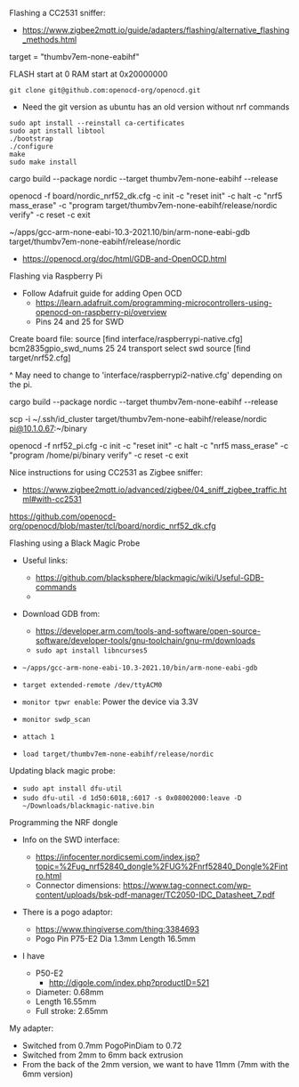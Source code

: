 

Flashing a CC2531 sniffer:
- https://www.zigbee2mqtt.io/guide/adapters/flashing/alternative_flashing_methods.html

target = "thumbv7em-none-eabihf"

FLASH start at 0
RAM start at 0x20000000


`git clone git@github.com:openocd-org/openocd.git`
- Need the git version as ubuntu has an old version without nrf commands

```
sudo apt install --reinstall ca-certificates
sudo apt install libtool
./bootstrap
./configure
make
sudo make install
```

cargo build --package nordic --target thumbv7em-none-eabihf --release

openocd -f board/nordic_nrf52_dk.cfg -c init -c "reset init" -c halt -c "nrf5 mass_erase" -c "program target/thumbv7em-none-eabihf/release/nordic verify" -c reset -c exit

~/apps/gcc-arm-none-eabi-10.3-2021.10/bin/arm-none-eabi-gdb target/thumbv7em-none-eabihf/release/nordic
- https://openocd.org/doc/html/GDB-and-OpenOCD.html




Flashing via Raspberry Pi

- Follow Adafruit guide for adding Open OCD
  - https://learn.adafruit.com/programming-microcontrollers-using-openocd-on-raspberry-pi/overview
  - Pins 24 and 25 for SWD

Create board file:
  source [find interface/raspberrypi-native.cfg]
  bcm2835gpio_swd_nums 25 24
  transport select swd
  source [find target/nrf52.cfg]

^ May need to change to 'interface/raspberrypi2-native.cfg' depending on the pi.


cargo build --package nordic --target thumbv7em-none-eabihf --release

scp -i ~/.ssh/id_cluster target/thumbv7em-none-eabihf/release/nordic pi@10.1.0.67:~/binary

openocd -f nrf52_pi.cfg -c init -c "reset init" -c halt -c "nrf5 mass_erase" -c "program /home/pi/binary verify" -c reset -c exit



Nice instructions for using CC2531 as Zigbee sniffer:
- https://www.zigbee2mqtt.io/advanced/zigbee/04_sniff_zigbee_traffic.html#with-cc2531


https://github.com/openocd-org/openocd/blob/master/tcl/board/nordic_nrf52_dk.cfg


Flashing using a Black Magic Probe

- Useful links:
  - https://github.com/blacksphere/blackmagic/wiki/Useful-GDB-commands
  - 

- Download GDB from:
  - https://developer.arm.com/tools-and-software/open-source-software/developer-tools/gnu-toolchain/gnu-rm/downloads
  - `sudo apt install libncurses5`

- `~/apps/gcc-arm-none-eabi-10.3-2021.10/bin/arm-none-eabi-gdb`
- `target extended-remote /dev/ttyACM0`
- `monitor tpwr enable`: Power the device via 3.3V
- `monitor swdp_scan`
- `attach 1`
- `load target/thumbv7em-none-eabihf/release/nordic`


Updating black magic probe:
- `sudo apt install dfu-util`
- `sudo dfu-util -d 1d50:6018,:6017 -s 0x08002000:leave -D ~/Downloads/blackmagic-native.bin`


Programming the NRF dongle

- Info on the SWD interface:
  - https://infocenter.nordicsemi.com/index.jsp?topic=%2Fug_nrf52840_dongle%2FUG%2Fnrf52840_Dongle%2Fintro.html
  - Connector dimensions: https://www.tag-connect.com/wp-content/uploads/bsk-pdf-manager/TC2050-IDC_Datasheet_7.pdf

- There is a pogo adaptor:
  - https://www.thingiverse.com/thing:3384693
  - Pogo Pin P75-E2 Dia 1.3mm Length 16.5mm

- I have
  - P50-E2
    - http://digole.com/index.php?productID=521
  - Diameter: 0.68mm
  - Length 16.55mm
  - Full stroke: 2.65mm

My adapter:
- Switched from 0.7mm PogoPinDiam to 0.72
- Switched from 2mm to 6mm back extrusion
- From the back of the 2mm version, we want to have 11mm (7mm with the 6mm version)